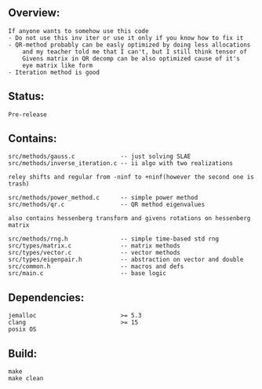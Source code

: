 ## Overview:
	If anyone wants to somehow use this code
	- Do not use this inv iter or use it only if you know how to fix it
	- QR-method probably can be easly optimized by doing less allocations
		and my teacher told me that I can't, but I still think tensor of
		Givens matrix in QR decomp can be also optimized cause of it's
		eye matrix like form
	- Iteration method is good

## Status:
    Pre-release

## Contains:
	src/methods/gauss.c             -- just solving SLAE
	src/methods/inverse_iteration.c -- ii algo with two realizations
    
    reley shifts and regular from -ninf to +ninf(however the second one is trash)
	
    src/methods/power_method.c      -- simple power method 
	src/methods/qr.c                -- QR method eigenvalues
    
    also contains hessenberg transform and givens rotations on hessenberg matrix
    
    src/methods/rng.h               -- simple time-based std rng
    src/types/matrix.c              -- matrix methods
	src/types/vector.c              -- vector methods
	src/types/eigenpair.h           -- abstraction on vector and double
	src/common.h                    -- macros and defs
	src/main.c                      -- base logic

## Dependencies:
    jemalloc                        >= 5.3
    clang                           >= 15
    posix OS

## Build:
    make
    make clean
